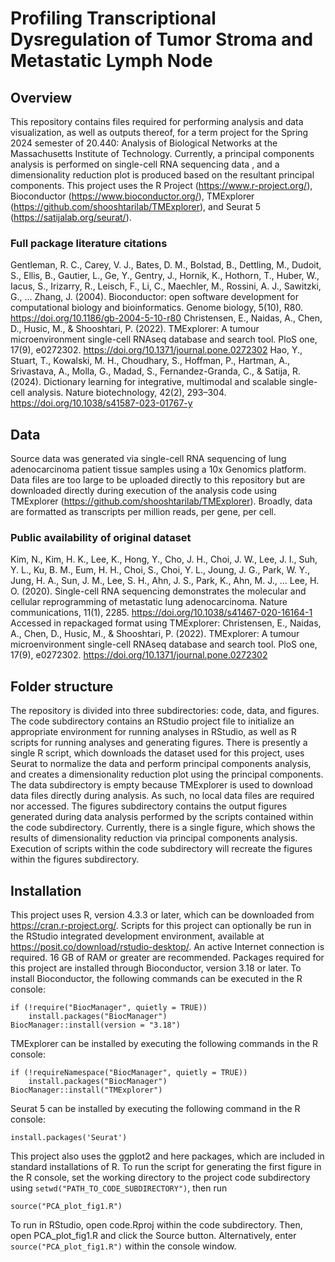 # Profiling Transcriptional Dysregulation of Tumor Stroma and Metastatic Lymph Node
## Overview
This repository contains files required for performing analysis and data visualization, as well as outputs thereof, for a term project for the Spring 2024 semester of 20.440: Analysis of Biological Networks at the Massachusetts Institute of Technology. Currently, a principal components analysis is performed on single-cell RNA sequencing data , and a dimensionality reduction plot is produced based on the resultant principal components. 
This project uses the R Project (https://www.r-project.org/), Bioconductor (https://www.bioconductor.org/), TMExplorer (https://github.com/shooshtarilab/TMExplorer), and Seurat 5 (https://satijalab.org/seurat/).
### Full package literature citations
Gentleman, R. C., Carey, V. J., Bates, D. M., Bolstad, B., Dettling, M., Dudoit, S., Ellis, B., Gautier, L., Ge, Y., Gentry, J., Hornik, K., Hothorn, T., Huber, W., Iacus, S., Irizarry, R., Leisch, F., Li, C., Maechler, M., Rossini, A. J., Sawitzki, G., … Zhang, J. (2004). Bioconductor: open software development for computational biology and bioinformatics. Genome biology, 5(10), R80. https://doi.org/10.1186/gb-2004-5-10-r80
Christensen, E., Naidas, A., Chen, D., Husic, M., & Shooshtari, P. (2022). TMExplorer: A tumour microenvironment single-cell RNAseq database and search tool. PloS one, 17(9), e0272302. https://doi.org/10.1371/journal.pone.0272302
Hao, Y., Stuart, T., Kowalski, M. H., Choudhary, S., Hoffman, P., Hartman, A., Srivastava, A., Molla, G., Madad, S., Fernandez-Granda, C., & Satija, R. (2024). Dictionary learning for integrative, multimodal and scalable single-cell analysis. Nature biotechnology, 42(2), 293–304. https://doi.org/10.1038/s41587-023-01767-y
## Data
Source data was generated via single-cell RNA sequencing of lung adenocarcinoma patient tissue samples using a 10x Genomics platform. Data files are too large to be uploaded directly to this repository but are downloaded directly during execution of the analysis code using TMExplorer (https://github.com/shooshtarilab/TMExplorer). Broadly, data are formatted as transcripts per million reads, per gene, per cell.
### Public availability of original dataset
Kim, N., Kim, H. K., Lee, K., Hong, Y., Cho, J. H., Choi, J. W., Lee, J. I., Suh, Y. L., Ku, B. M., Eum, H. H., Choi, S., Choi, Y. L., Joung, J. G., Park, W. Y., Jung, H. A., Sun, J. M., Lee, S. H., Ahn, J. S., Park, K., Ahn, M. J., … Lee, H. O. (2020). Single-cell RNA sequencing demonstrates the molecular and cellular reprogramming of metastatic lung adenocarcinoma. Nature communications, 11(1), 2285. https://doi.org/10.1038/s41467-020-16164-1
Accessed in repackaged format using TMExplorer: Christensen, E., Naidas, A., Chen, D., Husic, M., & Shooshtari, P. (2022). TMExplorer: A tumour microenvironment single-cell RNAseq database and search tool. PloS one, 17(9), e0272302. https://doi.org/10.1371/journal.pone.0272302
## Folder structure
The repository is divided into three subdirectories: code, data, and figures.
The code subdirectory contains an RStudio project file to initialize an appropriate environment for running analyses in RStudio, as well as R scripts for running analyses and generating figures. There is presently a single R script, which downloads the dataset used for this project, uses Seurat to normalize the data and perform principal components analysis, and creates a dimensionality reduction plot using the principal components.
The data subdirectory is empty because TMExplorer is used to download data files directly during analysis. As such, no local data files are required nor accessed.
The figures subdirectory contains the output figures generated during data analysis performed by the scripts contained within the code subdirectory. Currently, there is a single figure, which shows the results of dimensionality reduction via principal components analysis. Execution of scripts within the code subdirectory will recreate the figures within the figures subdirectory.
## Installation
This project uses R, version 4.3.3 or later, which can be downloaded from https://cran.r-project.org/.
Scripts for this project can optionally be run in the RStudio integrated development environment, available at https://posit.co/download/rstudio-desktop/.
An active Internet connection is required. 16 GB of RAM or greater are recommended.
Packages required for this project are installed through Bioconductor, version 3.18 or later. To install Bioconductor, the following commands can be executed in the R console:
```
if (!require("BiocManager", quietly = TRUE))
    install.packages("BiocManager")
BiocManager::install(version = "3.18")
```
TMExplorer can be installed by executing the following commands in the R console:
```
if (!requireNamespace("BiocManager", quietly = TRUE))
    install.packages("BiocManager")
BiocManager::install("TMExplorer")
```
Seurat 5 can be installed by executing the following command in the R console:
```
install.packages('Seurat')
```
This project also uses the ggplot2 and here packages, which are included in standard installations of R.
To run the script for generating the first figure in the R console, set the working directory to the project code subdirectory using `setwd("PATH_TO_CODE_SUBDIRECTORY")`, then run
```
source("PCA_plot_fig1.R")
```
To run in RStudio, open code.Rproj within the code subdirectory. Then, open PCA_plot_fig1.R and click the Source button. Alternatively, enter `source("PCA_plot_fig1.R")` within the console window.